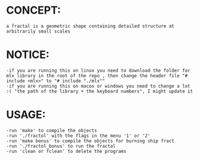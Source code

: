 # CONCEPT: 
    a fractal is a geometric shape containing detailed structure at arbitrarily small scales
# NOTICE:
    -if you are running this on linux you need to download the folder for mlx library in the root of the repo , then change the header file "# include <mlx>" to "# include "./mlx""
    -if you are running this on macos or windows you need to change a lot :( "the path of the library + the keyboard numbers", I might update it
# USAGE:
    -run 'make' to compile the objects
    -run './fractol' with the flags in the menu '1' or '2'
    -run 'make bonus' to compile the objects for burning ship fract
    -run './fractol_bonus' to run the fractal
    -run 'clean or fclean' to delete the programs
